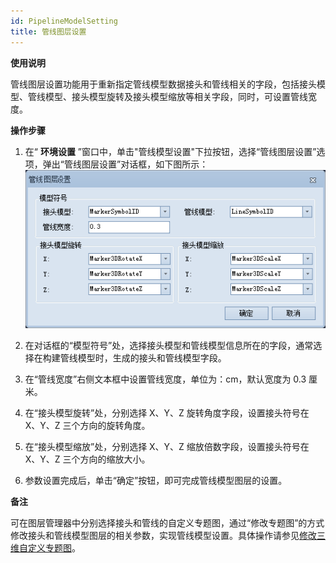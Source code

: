 ```yaml
---
id: PipelineModelSetting
title: 管线图层设置
---
```

**使用说明**

管线图层设置功能用于重新指定管线模型数据接头和管线相关的字段，包括接头模型、管线模型、接头模型旋转及接头模型缩放等相关字段，同时，可设置管线宽度。

**操作步骤**

1. 在“ **环境设置** ”窗口中，单击"管线模型设置"下拉按钮，选择“管线图层设置”选项，弹出“管线图层设置”对话框，如下图所示：  
![图：“管线图层设置”对话框](img/PipelineModelSetting.png)  

2. 在对话框的“模型符号”处，选择接头模型和管线模型信息所在的字段，通常选择在构建管线模型时，生成的接头和管线模型字段。
3. 在“管线宽度”右侧文本框中设置管线宽度，单位为：cm，默认宽度为 0.3 厘米。
4. 在“接头模型旋转”处，分别选择 X、Y、Z 旋转角度字段，设置接头符号在 X、Y、Z 三个方向的旋转角度。
5. 在“接头模型缩放”处，分别选择 X、Y、Z 缩放倍数字段，设置接头符号在 X、Y、Z 三个方向的缩放大小。
6. 参数设置完成后，单击“确定”按钮，即可完成管线模型图层的设置。

**备注**

可在图层管理器中分别选择接头和管线的自定义专题图，通过“修改专题图”的方式修改接头和管线模型图层的相关参数，实现管线模型设置。具体操作请参见[修改三维自定义专题图](../SceneVisualization/CustomizeMap3DGroupDia  )。





